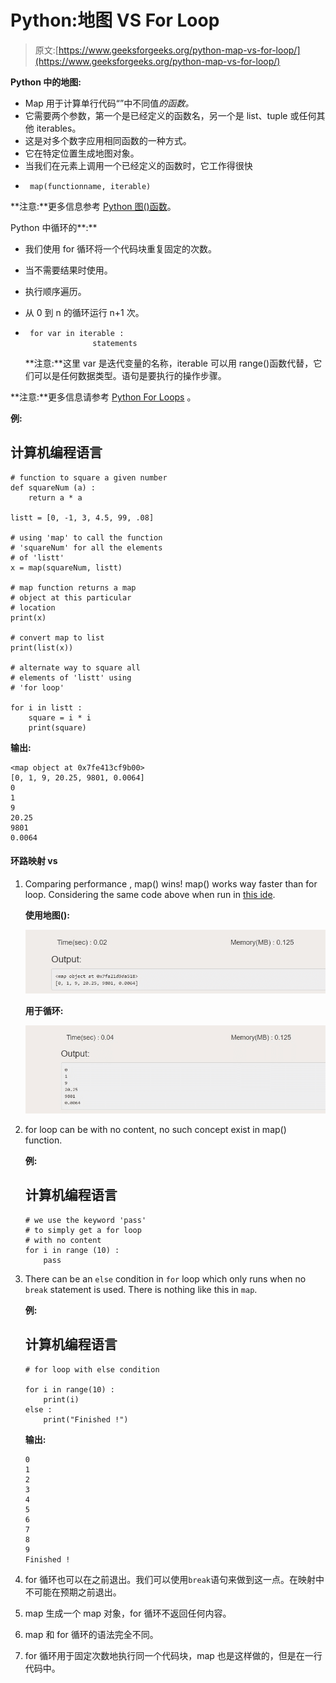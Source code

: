 # Python:地图 VS For Loop

> 原文:[https://www.geeksforgeeks.org/python-map-vs-for-loop/](https://www.geeksforgeeks.org/python-map-vs-for-loop/)

**Python 中的地图:**

*   Map 用于计算单行代码“”中不同值*的函数。*
*   它需要两个参数，第一个是已经定义的函数名，另一个是 list、tuple 或任何其他 iterables。
*   这是对多个数字应用相同函数的一种方式。
*   它在特定位置生成地图对象。
*   当我们在元素上调用一个已经定义的函数时，它工作得很快
*   ```
     map(functionname, iterable)
    ```

**注意:**更多信息参考 [Python 图()函数](https://www.geeksforgeeks.org/python-map-function/)。

Python 中循环的**:**

*   我们使用 for 循环将一个代码块重复固定的次数。
*   当不需要结果时使用。
*   执行顺序遍历。
*   从 0 到 n 的循环运行 n+1 次。
*   ```
     for var in iterable :
                   statements 
    ```

    **注意:**这里 var 是迭代变量的名称，iterable 可以用 range()函数代替，它们可以是任何数据类型。语句是要执行的操作步骤。

**注意:**更多信息请参考 [Python For Loops](https://www.geeksforgeeks.org/python-for-loops/) 。

**例:**

## 计算机编程语言

```
# function to square a given number
def squareNum (a) :
    return a * a

listt = [0, -1, 3, 4.5, 99, .08]

# using 'map' to call the function
# 'squareNum' for all the elements
# of 'listt'
x = map(squareNum, listt)

# map function returns a map
# object at this particular 
# location
print(x) 

# convert map to list
print(list(x)) 

# alternate way to square all
# elements of 'listt' using
# 'for loop'

for i in listt :
    square = i * i
    print(square)
```

**输出:**

```
<map object at 0x7fe413cf9b00>
[0, 1, 9, 20.25, 9801, 0.0064]
0
1
9
20.25
9801
0.0064

```

#### 环路映射 vs

1.  Comparing performance , map() wins! map() works way faster than for loop. Considering the same code above when run in [this ide](https://ide.geeksforgeeks.org/index.php).

    **使用地图():**

    ![](img/a40d19d778b36121cde3555529ecefdb.png)

    **用于循环:**

    ![](img/2fe09a2ad183800a569bd31e92eb3627.png)

2.  for loop can be with no content, no such concept exist in map() function.

    **例:**

    ## 计算机编程语言

    ```
    # we use the keyword 'pass'
    # to simply get a for loop 
    # with no content
    for i in range (10) :
        pass
    ```

3.  There can be an `else` condition in `for` loop which only runs when no `break` statement is used. There is nothing like this in `map`.

    **例:**

    ## 计算机编程语言

    ```
    # for loop with else condition

    for i in range(10) :
        print(i)
    else : 
        print("Finished !")
    ```

    **输出:**

    ```
    0
    1
    2
    3
    4
    5
    6
    7
    8
    9
    Finished !

    ```

4.  for 循环也可以在之前退出。我们可以使用`break`语句来做到这一点。在映射中不可能在预期之前退出。
5.  map 生成一个 map 对象，for 循环不返回任何内容。
6.  map 和 for 循环的语法完全不同。
7.  for 循环用于固定次数地执行同一个代码块，map 也是这样做的，但是在一行代码中。